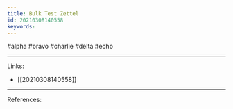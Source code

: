 ```yaml
---
title: Bulk Test Zettel
id: 20210308140558
keywords:
---
```

#alpha #bravo #charlie #delta #echo

---
Links:

- [[20210308140558]]

---
References:
